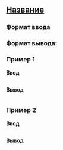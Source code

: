 ## [Название](../../../solutions/2.4/24_n.py)



### Формат ввода



### Формат вывода:



### Пример 1

**Ввод**
```plaintext

```

**Вывод**
```plaintext

```

### Пример 2

**Ввод**
```plaintext

```

**Вывод**
```plaintext

```